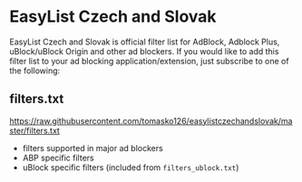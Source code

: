 EasyList Czech and Slovak
======================

EasyList Czech and Slovak is official filter list for AdBlock, Adblock Plus, uBlock/uBlock Origin and other ad blockers. If you would like to add this filter list to your ad blocking application/extension, just subscribe to one of the following:

## filters.txt
https://raw.githubusercontent.com/tomasko126/easylistczechandslovak/master/filters.txt
 - filters supported in major ad blockers
 - ABP specific filters
 - uBlock specific filters (included from `filters_ublock.txt`)
